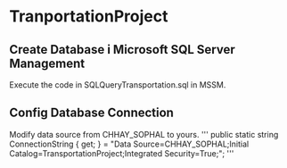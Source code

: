 # TranportationProject
## Create Database i Microsoft SQL Server Management
Execute the code in SQLQueryTransportation.sql in MSSM. 
## Config Database Connection
Modify data source from CHHAY_SOPHAL to yours. 
''' public static string ConnectionString { get; } = "Data Source=CHHAY_SOPHAL;Initial Catalog=TransportationProject;Integrated Security=True;"; '''
